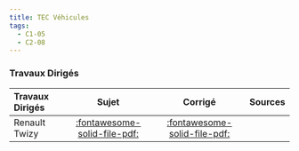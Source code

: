 ```yaml
---
title: TEC Véhicules 
tags:
  - C1-05
  - C2-08
---
```




### Travaux Dirigés 
 
| Travaux Dirigés | Sujet | Corrigé | Sources  | 
| :-------------- | :---: | :-----: | :------: | 
| Renault Twizy | [:fontawesome-solid-file-pdf:](https://github.com/xpessoles/ALL_PDF/raw/main/PDF/Cy_05_01_TD_03_Twizy_Sujet.pdf) | [:fontawesome-solid-file-pdf:](https://github.com/xpessoles/ALL_PDF/raw/main/PDF/Cy_05_01_TD_03_Twizy_Corrige.pdf) | | RobuROC 6 : plate-forme d’exploration tout terrain | [:fontawesome-solid-file-pdf:](https://github.com/xpessoles/ALL_PDF/raw/main/PDF/Cy_05_01_TD_05_Roburoc_Sujet.pdf) | [:fontawesome-regular-file-pdf:](https://github.com/xpessoles/ALL_PDF/raw/main/PDF/Cy_05_01_TD_05_Roburoc_Corrige.pdf) | [:material-github:](https://github.com/xpessoles/PSI_Cy_05_Energetique/tree/main/Chapitre_01_Energetique/Cy_05_01_TD_05_Roburoc) | 



